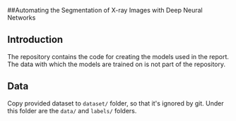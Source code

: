 ##Automating the Segmentation of X-ray Images with Deep Neural Networks

## Introduction
The repository contains the code for creating the models used in the report. The data with which the models are trained on is not part of the repository.

## Data
Copy provided dataset to `dataset/` folder, so that it's ignored by git. Under this folder are the `data/` and `labels/` folders.
